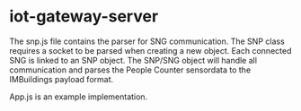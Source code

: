 # iot-gateway-server

The snp.js file contains the parser for SNG communication.
The SNP class requires a socket to be parsed when creating a new object.
Each connected SNG is linked to an SNP object. The SNP/SNG object will handle all communication and parses the People Counter sensordata to the IMBuildings payload format.

App.js is an example implementation.